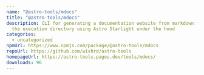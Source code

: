 ```yaml
---
name: "@astro-tools/mdocs"
title: "@astro-tools/mdocs"
description: CLI for generating a documentation website from markdown files of
  the execution directory using Astro Starlight under the hood
categories:
  - uncategorized
npmUrl: https://www.npmjs.com/package/@astro-tools/mdocs
repoUrl: https://github.com/wishrd/astro-tools
homepageUrl: https://astro-tools.pages.dev/tools/mdocs/
downloads: 96
---
```


